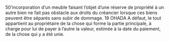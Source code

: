 50’incorporation d’un meuble faisant l’objet d’une réserve de propriété à un autre
bien ne fait pas obstacle aux droits du créancier lorsque ces biens peuvent être séparés sans
subir de dommage.
18
OHADA
A défaut, le tout appartient au propriétaire de la chose qui forme la partie principale, à charge
pour lui de payer à l’autre la valeur, estimée à la date du paiement, de la chose qui y a été
unie.